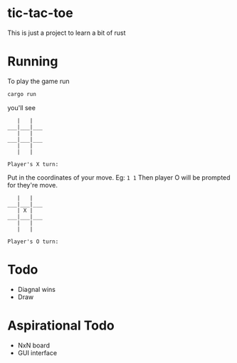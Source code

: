 
# tic-tac-toe

This is just a project to learn a bit of rust


# Running

To play the game run
```bash
cargo run
```

you'll see
```
   |   |
___|___|___
   |   |
___|___|___
   |   |
   |   |

Player's X turn:
```

Put in the coordinates of your move. Eg: `1 1`
Then player O will be prompted for they're move.
```
   |   |
___|___|___
   | X |
___|___|___
   |   |
   |   |

Player's O turn:
```

# Todo

- Diagnal wins 
- Draw 

# Aspirational Todo

- NxN board
- GUI interface


